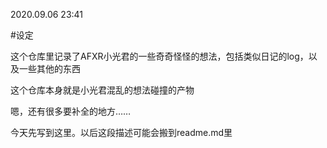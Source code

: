 2020.09.06 23:41

#设定

这个仓库里记录了AFXR小光君的一些奇奇怪怪的想法，包括类似日记的log，以及一些其他的东西

这个仓库本身就是小光君混乱的想法碰撞的产物

嗯，还有很多要补全的地方……

今天先写到这里。以后这段描述可能会搬到readme.md里

